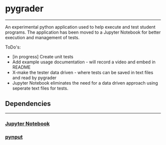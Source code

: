 # pygrader
---
An experimental python application used to help execute and test student programs.
The application has been moved to a Jupyter Notebook for better execution and management of tests. 

ToDo's: 
* [in progress] Create unit tests
* Add example usage documentation - will record a video and embed in README
* X-make the tester data driven - where tests can be saved in text files and read by pygrader
* Jupyter Notebook eliminates the need for a data driven approach using seperate text files for tests.

## Dependencies
---
### [Jupyter Notebook](https://jupyter.org/)

### [pynput](https://pynput.readthedocs.io/en/latest/#)
